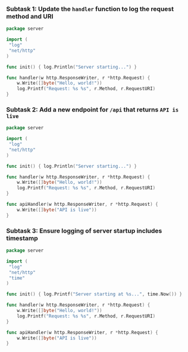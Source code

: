### Subtask 1:  Update the `handler` function to log the request method and URI

```go
package server

import (
 "log"
 "net/http"
)

func init() { log.Println("Server starting...") }

func handler(w http.ResponseWriter, r *http.Request) { 
    w.Write([]byte("Hello, world!")) 
    log.Printf("Request: %s %s", r.Method, r.RequestURI)
}
```

### Subtask 2: Add a new endpoint for `/api` that returns `API is live`

```go
package server

import (
 "log"
 "net/http"
)

func init() { log.Println("Server starting...") }

func handler(w http.ResponseWriter, r *http.Request) { 
    w.Write([]byte("Hello, world!")) 
    log.Printf("Request: %s %s", r.Method, r.RequestURI)
}

func apiHandler(w http.ResponseWriter, r *http.Request) {
    w.Write([]byte("API is live"))
}
```

### Subtask 3: Ensure logging of server startup includes timestamp

```go
package server

import (
 "log"
 "net/http"
 "time"
)

func init() { log.Printf("Server starting at %s...", time.Now()) }

func handler(w http.ResponseWriter, r *http.Request) { 
    w.Write([]byte("Hello, world!")) 
    log.Printf("Request: %s %s", r.Method, r.RequestURI)
}

func apiHandler(w http.ResponseWriter, r *http.Request) {
    w.Write([]byte("API is live"))
}
```
